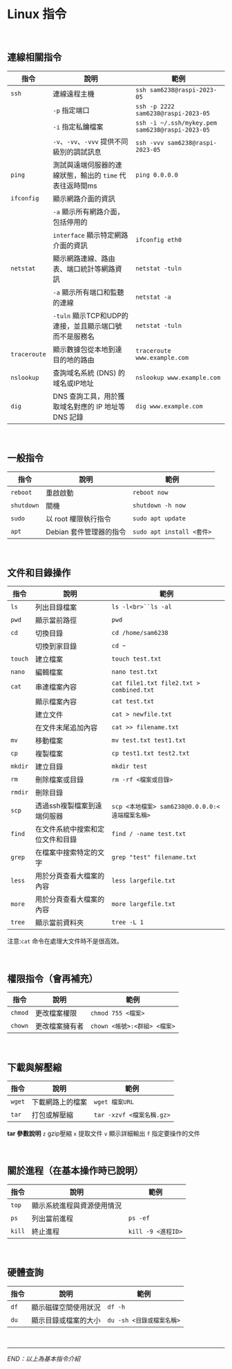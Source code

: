 # Linux 指令

</br>

## 連線相關指令

| 指令           | 說明                                                       | 範例                                              |
| -------------- | ---------------------------------------------------------- | ------------------------------------------------- |
| `ssh`        | 連線遠程主機                                               | `ssh sam6238@raspi-2023-05`                     |
|                | `-p` 指定端口                                            | `ssh -p 2222 sam6238@raspi-2023-05`             |
|                | `-i` 指定私鑰檔案                                        | `ssh -i ~/.ssh/mykey.pem sam6238@raspi-2023-05` |
|                | `-v`、`-vv`、`-vvv` 提供不同級別的調試訊息           | `ssh -vvv sam6238@raspi-2023-05`                |
| `ping`       | 測試與遠端伺服器的連線狀態，輸出的 `time` 代表往返時間ms | `ping 0.0.0.0`                                  |
| `ifconfig`   | 顯示網路介面的資訊                                         |                                                   |
|                | `-a` 顯示所有網路介面，包括停用的                        |                                                   |
|                | `interface` 顯示特定網路介面的資訊                       | `ifconfig eth0`                                 |
| `netstat`    | 顯示網路連線、路由表、端口統計等網路資訊                   | `netstat -tuln`                                 |
|                | `-a` 顯示所有端口和監聽的連線                            | `netstat -a`                                    |
|                | `-tuln` 顯示TCP和UDP的連接，並且顯示端口號而不是服務名   | `netstat -tuln`                                 |
| `traceroute` | 顯示數據包從本地到達目的地的路由                           | `traceroute www.example.com`                    |
| `nslookup`   | 查詢域名系統 (DNS) 的域名或IP地址                          | `nslookup www.example.com`                      |
| `dig`        | DNS 查詢工具，用於獲取域名對應的 IP 地址等 DNS 記錄        | `dig www.example.com`                           |

</br>

## 一般指令

| 指令         | 說明                    | 範例                        |
| ------------ | ----------------------- | --------------------------- |
| `reboot`   | 重啟啟動                | `reboot now`              |
| `shutdown` | 關機                    | `shutdown -h now`         |
| `sudo`     | 以 root 權限執行指令    | `sudo apt update`         |
| `apt`      | Debian 套件管理器的指令 | `sudo apt install <套件>` |

</br>

## 文件和目錄操作

| 指令      | 說明                             | 範例                                              |
| --------- | -------------------------------- | ------------------------------------------------- |
| `ls`    | 列出目錄檔案                     | `ls -l<br>``ls -al`                           |
| `pwd`   | 顯示當前路徑                     | `pwd`                                           |
| `cd`    | 切換目錄                         | `cd /home/sam6238`                              |
|           | 切換到家目錄                     | `cd ~`                                          |
| `touch` | 建立檔案                         | `touch test.txt`                                |
| `nano`  | 編輯檔案                         | `nano test.txt`                                 |
| `cat`   | 串連檔案內容                     | `cat file1.txt file2.txt > combined.txt`        |
|           | 顯示檔案內容                     | `cat test.txt`                                  |
|           | 建立文件                         | `cat > newfile.txt`                             |
|           | 在文件末尾追加內容               | `cat >> filename.txt`                           |
| `mv`    | 移動檔案                         | `mv test.txt test1.txt`                         |
| `cp`    | 複製檔案                         | `cp test1.txt test2.txt`                        |
| `mkdir` | 建立目錄                         | `mkdir test`                                    |
| `rm`    | 刪除檔案或目錄                   | `rm -rf <檔案或目錄>`                           |
| `rmdir` | 刪除目錄                         |                                                   |
| `scp`   | 透過ssh複製檔案到遠端伺服器      | `scp <本地檔案> sam6238@0.0.0.0:<遠端檔案名稱>` |
| `find`  | 在文件系統中搜索和定位文件和目錄 | `find / -name test.txt`                         |
| `grep`  | 在檔案中搜索特定的文字           | `grep "test" filename.txt`                      |
| `less`  | 用於分頁查看大檔案的內容         | `less largefile.txt`                            |
| `more`  | 用於分頁查看大檔案的內容         | `more largefile.txt`                            |
| `tree`  | 顯示當前資料夾                   | `tree -L 1`                                     |

注意:`cat` 命令在處理大文件時不是很高效。

</br>

## 權限指令（會再補充）

| 指令      | 說明           | 範例                           |
| --------- | -------------- | ------------------------------ |
| `chmod` | 更改檔案權限   | `chmod 755 <檔案>`           |
| `chown` | 更改檔案擁有者 | `chown <帳號>:<群組> <檔案>` |

</br>

## 下載與解壓縮

| 指令     | 說明             | 範例                        |
| -------- | ---------------- | --------------------------- |
| `wget` | 下載網路上的檔案 | `wget 檔案URL`            |
| `tar`  | 打包或解壓縮     | `tar -xzvf <檔案名稱.gz>` |


**tar 參數說明**
`z` gzip壓縮
`x` 提取文件
`v` 顯示詳細輸出
`f` 指定要操作的文件

</br>

## 關於進程（在基本操作時已說明）

| 指令     | 說明                       | 範例                 |
| -------- | -------------------------- | -------------------- |
| `top`  | 顯示系統進程與資源使用情況 |                      |
| `ps`   | 列出當前進程               | `ps -ef`           |
| `kill` | 終止進程                   | `kill -9 <進程ID>` |

</br>

## 硬體查詢

| 指令   | 說明                 | 範例                        |
| ------ | -------------------- | --------------------------- |
| `df` | 顯示磁碟空間使用狀況 | `df -h`                   |
| `du` | 顯示目錄或檔案的大小 | `du -sh <目錄或檔案名稱>` |

</br>

---

_END：以上為基本指令介紹_
